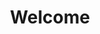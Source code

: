 ---
layout: welcome
title: Welcome
cover: true
accent_image:
  background: url('/assets/img/transcription.gif') center / cover
  overlay: false
---